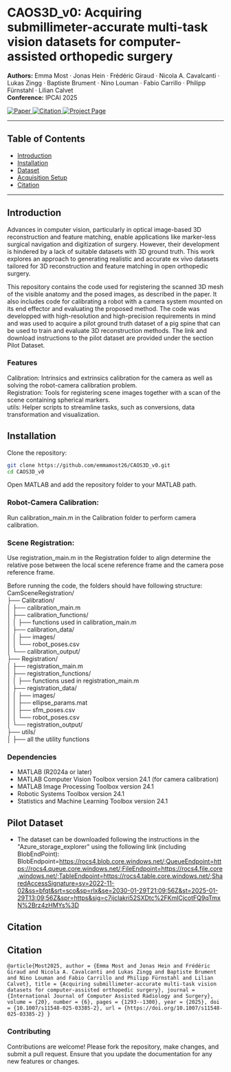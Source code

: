 # CAOS3D_v0: Acquiring submillimeter-accurate multi-task vision datasets for computer-assisted orthopedic surgery

**Authors:** Emma Most · Jonas Hein · Frédéric Giraud · Nicola A. Cavalcanti · Lukas Zingg · Baptiste Brument · Nino Louman · Fabio Carrillo · Philipp Fürnstahl · Lilian Calvet  
**Conference:** IPCAI 2025

<p align="left">
  <a href="https://doi.org/10.1007/s11548-025-03385-2">
    <img src="https://img.shields.io/badge/📄_Read_the_paper-blue" alt="Paper">
  </a>
  <a href="#citation">
    <img src="https://img.shields.io/badge/📚_Citation-orange" alt="Citation">
  </a>
  <a href="https://emmamost26.github.io/CAOS3D_v0/" target="_blank">
    <img src="https://img.shields.io/badge/🌐_Project_Page-blueviolet" alt="Project Page">
  </a>
</p>


---

## Table of Contents

- [Introduction](#introduction)
- [Installation](#installation)
- [Dataset](#dataset)
- [Acquisition Setup](#acquisition-setup)
- [Citation](#citation)

---

## Introduction

Advances in computer vision, particularly in optical image-based 3D reconstruction and feature matching, enable applications like marker-less surgical navigation and digitization of surgery. However, their development is hindered by a lack of suitable datasets with 3D ground truth. This work explores an approach to generating realistic and accurate ex vivo datasets tailored for 3D reconstruction and feature matching in open orthopedic surgery.

This repository contains the code used for registering the scanned 3D mesh of the visible anatomy and the posed images, as described in the paper. It also includes code for calibrating a robot with a camera system mounted on its end effector and evaluating the proposed method. The code was developped with high-resolution and high-precision requirements in mind and was used to acquire a pilot ground truth dataset of a pig spine that can be used to train and evaluate 3D reconstruction methods. The link and download instructions to the pilot dataset are provided under the section Pilot Dataset.

### Features
Calibration: Intrinsics and extrinsics calibration for the camera as well as solving the robot-camera calibration problem.  
Registration: Tools for registering scene images together with a scan of the scene containing spherical markers.  
utils: Helper scripts to streamline tasks, such as conversions, data transformation and visualization.  

## Installation
Clone the repository:
```bash
git clone https://github.com/emmamost26/CAOS3D_v0.git 
cd CAOS3D_v0
```
Open MATLAB and add the repository folder to your MATLAB path.

### Robot-Camera Calibration:
Run calibration_main.m in the Calibration folder to perform camera calibration.
### Scene Registration:
Use registration_main.m in the Registration folder to align determine the relative pose between the local scene reference frame and the camera pose reference frame.

Before running the code, the folders should have following structure:  
CamSceneRegistration/  
├── Calibration/  
│   ├── calibration_main.m  
│   ├── calibration_functions/  
│   │   ├── functions used in calibration_main.m   
│   ├── calibration_data/  
│   │   ├── images/  
│   │   └── robot_poses.csv  
│   └── calibration_output/  
├── Registration/  
│   ├── registration_main.m  
│   ├── registration_functions/  
│   │   ├── functions used in registration_main.m  
│   ├── registration_data/  
│   │   ├── images/  
│   │   ├── ellipse_params.mat  
│   │   ├── sfm_poses.csv  
│   │   └── robot_poses.csv  
│   └── registration_output/  
├── utils/  
│   ├── all the utility functions 

### Dependencies
- MATLAB (R2024a or later)
- MATLAB Computer Vision Toolbox version 24.1 (for camera calibration)
- MATLAB Image Processing Toolbox version 24.1
- Robotic Systems Toolbox version 24.1
- Statistics and Machine Learning Toolbox version 24.1

## Pilot Dataset
- The dataset can be downloaded following the instructions in the "Azure_storage_explorer" using the following link (including BlobEndPoint):
  BlobEndpoint=https://rocs4.blob.core.windows.net/;QueueEndpoint=https://rocs4.queue.core.windows.net/;FileEndpoint=https://rocs4.file.core.windows.net/;TableEndpoint=https://rocs4.table.core.windows.net/;SharedAccessSignature=sv=2022-11-02&ss=bfqt&srt=sco&sp=rlx&se=2030-01-29T21:09:56Z&st=2025-01-29T13:09:56Z&spr=https&sig=c7ijclakri52SXDtc%2FKmlCjcotFQ9qTmxN%2Brz4zHMYs%3D

## Citation
<h2 id="citation">Citation</h2> <pre><code>@article{Most2025, author = {Emma Most and Jonas Hein and Frédéric Giraud and Nicola A. Cavalcanti and Lukas Zingg and Baptiste Brument and Nino Louman and Fabio Carrillo and Philipp Fürnstahl and Lilian Calvet}, title = {Acquiring submillimeter-accurate multi-task vision datasets for computer-assisted orthopedic surgery}, journal = {International Journal of Computer Assisted Radiology and Surgery}, volume = {20}, number = {6}, pages = {1293--1300}, year = {2025}, doi = {10.1007/s11548-025-03385-2}, url = {https://doi.org/10.1007/s11548-025-03385-2} }</code></pre>

### Contributing
Contributions are welcome! Please fork the repository, make changes, and submit a pull request. Ensure that you update the documentation for any new features or changes.
